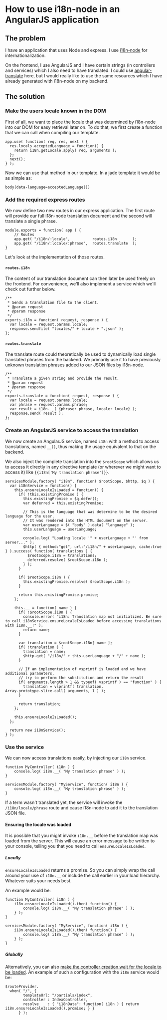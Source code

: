 # How to use i18n-node in an AngularJS application

## The problem
I have an application that uses Node and express. I use [i18n-node](https://github.com/mashpie/i18n-node) for internationalization.

On the frontend, I use AngularJS and I have certain strings (in controllers and services) which I also need to have translated. I could use [angular-translate](https://github.com/PascalPrecht/angular-translate) here, but I would really like to use the same resources which I have already generated with i18n-node on my backend.

## The solution

### Make the users locale known in the DOM
First of all, we want to place the locale that was determined by i18n-node into our DOM for easy retrieval later on. To do that, we first create a function that we can call when compiling our template.

    app.use( function( req, res, next ) {
      res.locals.acceptedLanguage = function() {
        return i18n.getLocale.apply( req, arguments );
      };
      next();
    } );

Now we can use that method in our template. In a jade template it would be as simple as: 

    body(data-language=acceptedLanguage())

### Add the required express routes
We now define two new routes in our express application. The first route will provide our full i18n-node translation document and the second will translate a single phrase.

    module.exports = function( app ) {
        // Routes
        app.get( "/i18n/:locale",          routes.i18n       );
        app.get( "/i18n/:locale/:phrase",  routes.translate  );
    }

Let's look at the implementation of those routes.

#### `routes.i18n`
The content of our translation document can then later be used freely on the frontend. For convenience, we'll also implement a service which we'll check out further below.

    /**
     * Sends a translation file to the client.
     * @param request
     * @param response
     */
    exports.i18n = function( request, response ) {
      var locale = request.params.locale;
      response.sendfile( "locales/" + locale + ".json" );
    };

#### `routes.translate`
The translate route could theoretically be used to dynamically load single translated phrases from the backend. We primarily use it to have previously unknown translation phrases added to our JSON files by i18n-node.  

    /**
     * Translate a given string and provide the result.
     * @param request
     * @param response
     */
    exports.translate = function( request, response ) {
      var locale = request.params.locale;
      var phrase = request.params.phrase;
      var result = i18n.__( {phrase: phrase, locale: locale} );
      response.send( result );
    };

### Create an AngularJS service to access the translation
We now create an AngularJS service, named `i18n` with a method to access translations, named `__()`, thus making the usage equivalent to that on the backend.

We also inject the complete translation into the `$rootScope` which allows us to access it directly in any directive template (or wherever we might want to access it) like `{{i18n['My translation phrase']}}`.

    servicesModule.factory( "i18n", function( $rootScope, $http, $q ) {
      var i18nService = function() {
        this.ensureLocaleIsLoaded = function() {
          if( !this.existingPromise ) {
            this.existingPromise = $q.defer();
            var deferred = this.existingPromise;
    
            // This is the language that was determine to be the desired language for the user.
            // It was rendered into the HTML document on the server.
            var userLanguage = $( "body" ).data( "language" );
            this.userLanguage = userLanguage;
    
            console.log( "Loading locale '" + userLanguage + "' from server..." );
            $http( { method:"get", url:"/i18n/" + userLanguage, cache:true } ).success( function( translations ) {
              $rootScope.i18n = translations;
              deferred.resolve( $rootScope.i18n );
            } );
          }
    
          if( $rootScope.i18n ) {
            this.existingPromise.resolve( $rootScope.i18n );
          }
    
          return this.existingPromise.promise;
        };
    
        this.__ = function( name ) {
          if( !$rootScope.i18n ) {
            console.error( "i18n: Translation map not initialized. Be sure to call i18nService.ensureLocaleIsLoaded before accessing translations with i18n.__!" );
            return name;
          }
    
          var translation = $rootScope.i18n[ name ];
          if( !translation ) {
            translation = name;
            $http.get( "/i18n/" + this.userLanguage + "/" + name );
          }
          
          // If an implementation of vsprintf is loaded and we have additional parameters,
          // try to perform the substitution and return the result
          if( arguments.length > 1 && typeof( vsprintf ) == "function" ) {
            translation = vsprintf( translation, Array.prototype.slice.call( arguments, 1 ) );
          }
      
          return translation;
        };
    
        this.ensureLocaleIsLoaded();
      };
    
      return new i18nService();
    } );

### Use the service
We can now access translations easily, by injecting our `i18n` service.

    function MyController( i18n ) {
        console.log( i18n.__( "My translation phrase" ) );
    }

    servicesModule.factory( "MyService", function( i18n ) {
        console.log( i18n.__( "My translation phrase" ) );
    }

If a term wasn't translated yet, the service will invoke the `/i18n/locale/phrase` route and cause i18n-node to add it to the translation JSON file.

#### Ensuring the locale was loaded
It is possible that you might invoke `i18n.__` before the translation map was loaded from the server. This will cause an error message to be written to your console, telling you that you need to call `ensureLocaleIsLoaded`.


##### Locally
`ensureLocaleIsLoaded` returns a promise. So you can simply wrap the call around your use of `i18n.__` or include the call earlier in your load hierarchy. Whatever suits your needs best.

An example would be:

    function MyController( i18n ) {
        i18n.ensureLocaleIsLoaded().then( function() { 
            console.log( i18n.__( "My translation phrase" ) ); 
        } );
    }

    servicesModule.factory( "MyService", function( i18n ) {
        i18n.ensureLocaleIsLoaded().then( function() { 
            console.log( i18n.__( "My translation phrase" ) ); 
        } );
    }

##### Globally
Alternatively, you can also [make the controller creation wait for the locale to be loaded](http://stackoverflow.com/questions/16286605/initialize-angularjs-service-with-asynchronous-data). An example of such a configuration with the `i18n` service would be:

    $routeProvider.
      when( "/", {
            templateUrl: "/partials/index",
            controller : IndexController,
            resolve    : { "i18nData": function( i18n ) { return i18n.ensureLocaleIsLoaded().promise; } }
          } );

